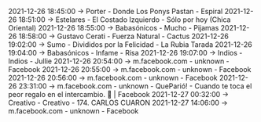 2021-12-26 18:45:00 -> Porter - Donde Los Ponys Pastan - Espiral
2021-12-26 18:51:00 -> Estelares - El Costado Izquierdo - Sólo por hoy (Chica Oriental)
2021-12-26 18:55:00 -> Babasónicos - Mucho - Pijamas
2021-12-26 18:58:00 -> Gustavo Cerati - Fuerza Natural - Cactus
2021-12-26 19:02:00 -> Sumo - Divididos por la Felicidad - La Rubia Tarada
2021-12-26 19:04:00 -> Babasónicos - Infame - Risa
2021-12-26 19:07:00 -> Indios - Indios - Jullie
2021-12-26 20:54:00 -> m.facebook.com - unknown - Facebook
2021-12-26 20:55:00 -> m.facebook.com - unknown - Facebook
2021-12-26 20:56:00 -> m.facebook.com - unknown - Facebook
2021-12-26 23:31:00 -> m.facebook.com - unknown - QueParió! - Cuando te toca el peor regalo en el intercambio. 🎁 | Facebook
2021-12-27 00:32:00 -> Creativo - Creativo - 174. CARLOS CUARON
2021-12-27 14:06:00 -> m.facebook.com - unknown - Facebook

